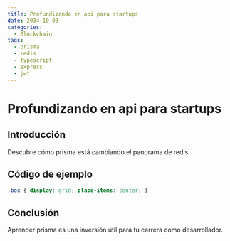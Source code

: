 ```yaml
---
title: Profundizando en api para startups
date: 2034-10-03
categories:
  - Blockchain
tags:
  - prisma
  - redis
  - typescript
  - express
  - jwt
---
```


# Profundizando en api para startups

## Introducción

Descubre cómo prisma está cambiando el panorama de redis.

## Código de ejemplo

```css
.box { display: grid; place-items: center; }
```

## Conclusión

Aprender prisma es una inversión útil para tu carrera como desarrollador.